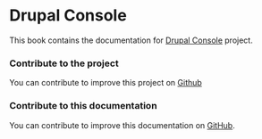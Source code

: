 # Drupal Console

This book contains the documentation for [Drupal Console](http://drupalconsole.com/) project.

### Contribute to the project

You can contribute to improve this project on [Github](https://github.com/hechoendrupal/DrupalAppConsole)

### Contribute to this documentation

You can contribute to improve this documentation on [GitHub](https://github.com/hechoendrupal/drupal-console-book).